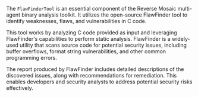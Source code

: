 The ```FlawFinderTool``` is an essential component of the Reverse Mosaic multi-agent binary analysis toolkit. It utilizes the open-source FlawFinder tool to identify weaknesses, flaws, and vulnerabilities in C code.

This tool works by analyzing C code provided as input and leveraging FlawFinder's capabilities to perform static analysis. FlawFinder is a widely-used utility that scans source code for potential security issues, including buffer overflows, format string vulnerabilities, and other common programming errors.

The report produced by FlawFinder includes detailed descriptions of the discovered issues, along with recommendations for remediation. This enables developers and security analysts to address potential security risks effectively.
